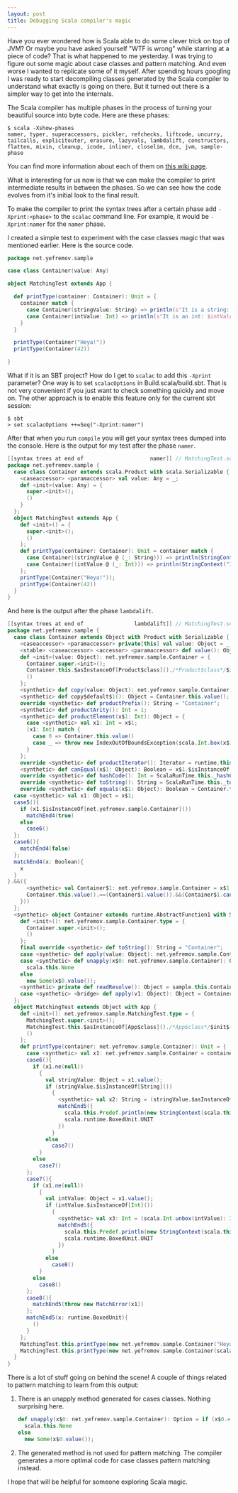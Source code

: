 ```yaml
---
layout: post
title: Debugging Scala compiler's magic
---
```


Have you ever wondered how is Scala able to do some clever trick on top of JVM? Or maybe you have asked yourself "WTF is wrong" while starring at a piece of code?
That is what happened to me yesterday. I was trying to figure out some magic about case classes and pattern matching. And even worse I wanted to replicate
some of it myself. After spending hours googling I was ready to start decompiling classes generated by the Scala compiler to understand what exactly is going
on there. But it turned out there is a simpler way to get into the internals.
 
The Scala compiler has multiple phases in the process of turning your beautiful source into byte code. Here are these phases:

```
$ scala -Xshow-phases
namer, typer, superaccessors, pickler, refchecks, liftcode, uncurry, tailcalls, explicitouter, erasure, lazyvals, lambdalift, constructors, flatten, mixin, cleanup, icode, inliner, closelim, dce, jvm, sample-phase
```

You can find more information about each of them on [this wiki page](https://wiki.scala-lang.org/display/SIW/Overview+of+Compiler+Phases).

What is interesting for us now is that we can make the compiler to print intermediate results in between the phases. So we can see how the code evolves from it's
initial look to the final result.
      
To make the compiler to print the syntax trees after a certain phase add `-Xprint:<phase>` to the `scalac` command line. For example, it would be `-Xprint:namer`
for the `namer` phase.

I created a simple test to experiment with the case classes magic that was mentioned earlier. Here is the source code.

```scala
package net.yefremov.sample

case class Container(value: Any)

object MatchingTest extends App {

  def printType(container: Container): Unit = {
    container match {
      case Container(stringValue: String) => println(s"It is a string: $stringValue")
      case Container(intValue: Int) => println(s"It is an int: $intValue")
    }
  }

  printType(Container("Heya!"))
  printType(Container(42))

}
```

What if it is an SBT project? How do I get to `scalac` to add this `-Xprint` parameter? One way is to set `scalacOptions` in Build.scala/build.sbt.
That is not very convenient if you just want to check something quickly and move on. The other approach is to enable this feature only for the current
sbt session:

```
$ sbt
> set scalacOptions ++=Seq("-Xprint:namer")
```

After that when you run `compile` you will get your syntax trees dumped into the console. Here is the output for my test after the phase `namer`.

```scala
[[syntax trees at end of                     namer]] // MatchingTest.scala
package net.yefremov.sample {
  case class Container extends scala.Product with scala.Serializable {
    <caseaccessor> <paramaccessor> val value: Any = _;
    def <init>(value: Any) = {
      super.<init>();
      ()
    }
  };
  object MatchingTest extends App {
    def <init>() = {
      super.<init>();
      ()
    };
    def printType(container: Container): Unit = container match {
      case Container((stringValue @ (_: String))) => println(StringContext("It is a string: ", "").s(stringValue))
      case Container((intValue @ (_: Int))) => println(StringContext("It is an int: ", "").s(intValue))
    };
    printType(Container("Heya!"));
    printType(Container(42))
  }
}
```

And here is the output after the phase `lambdalift`.

```scala
[[syntax trees at end of                lambdalift]] // MatchingTest.scala
package net.yefremov.sample {
  case class Container extends Object with Product with Serializable {
    <caseaccessor> <paramaccessor> private[this] val value: Object = _;
    <stable> <caseaccessor> <accessor> <paramaccessor> def value(): Object = Container.this.value;
    def <init>(value: Object): net.yefremov.sample.Container = {
      Container.super.<init>();
      Container.this.$asInstanceOf[Product$class]()./*Product$class*/$init$();
      ()
    };
    <synthetic> def copy(value: Object): net.yefremov.sample.Container = new net.yefremov.sample.Container(value);
    <synthetic> def copy$default$1(): Object = Container.this.value();
    override <synthetic> def productPrefix(): String = "Container";
    <synthetic> def productArity(): Int = 1;
    <synthetic> def productElement(x$1: Int): Object = {
      case <synthetic> val x1: Int = x$1;
      (x1: Int) match {
        case 0 => Container.this.value()
        case _ => throw new IndexOutOfBoundsException(scala.Int.box(x$1).toString())
      }
    };
    override <synthetic> def productIterator(): Iterator = runtime.this.ScalaRunTime.typedProductIterator(Container.this);
    <synthetic> def canEqual(x$1: Object): Boolean = x$1.$isInstanceOf[net.yefremov.sample.Container]();
    override <synthetic> def hashCode(): Int = ScalaRunTime.this._hashCode(Container.this);
    override <synthetic> def toString(): String = ScalaRunTime.this._toString(Container.this);
    override <synthetic> def equals(x$1: Object): Boolean = Container.this.eq(x$1).||({
  case <synthetic> val x1: Object = x$1;
  case5(){
    if (x1.$isInstanceOf[net.yefremov.sample.Container]())
      matchEnd4(true)
    else
      case6()
  };
  case6(){
    matchEnd4(false)
  };
  matchEnd4(x: Boolean){
    x
  }
}.&&({
      <synthetic> val Container$1: net.yefremov.sample.Container = x$1.$asInstanceOf[net.yefremov.sample.Container]();
      Container.this.value().==(Container$1.value()).&&(Container$1.canEqual(Container.this))
    }))
  };
  <synthetic> object Container extends runtime.AbstractFunction1 with Serializable {
    def <init>(): net.yefremov.sample.Container.type = {
      Container.super.<init>();
      ()
    };
    final override <synthetic> def toString(): String = "Container";
    case <synthetic> def apply(value: Object): net.yefremov.sample.Container = new net.yefremov.sample.Container(value);
    case <synthetic> def unapply(x$0: net.yefremov.sample.Container): Option = if (x$0.==(null))
      scala.this.None
    else
      new Some(x$0.value());
    <synthetic> private def readResolve(): Object = sample.this.Container;
    case <synthetic> <bridge> def apply(v1: Object): Object = Container.this.apply(v1)
  };
  object MatchingTest extends Object with App {
    def <init>(): net.yefremov.sample.MatchingTest.type = {
      MatchingTest.super.<init>();
      MatchingTest.this.$asInstanceOf[App$class]()./*App$class*/$init$();
      ()
    };
    def printType(container: net.yefremov.sample.Container): Unit = {
      case <synthetic> val x1: net.yefremov.sample.Container = container;
      case6(){
        if (x1.ne(null))
          {
            val stringValue: Object = x1.value();
            if (stringValue.$isInstanceOf[String]())
              {
                <synthetic> val x2: String = (stringValue.$asInstanceOf[String](): String);
                matchEnd5({
                  scala.this.Predef.println(new StringContext(scala.this.Predef.wrapRefArray(Array[String]{"It is a string: ", ""}.$asInstanceOf[Array[Object]]())).s(scala.this.Predef.genericWrapArray(Array[Object]{x2})));
                  scala.runtime.BoxedUnit.UNIT
                })
              }
            else
              case7()
          }
        else
          case7()
      };
      case7(){
        if (x1.ne(null))
          {
            val intValue: Object = x1.value();
            if (intValue.$isInstanceOf[Int]())
              {
                <synthetic> val x3: Int = (scala.Int.unbox(intValue): Int);
                matchEnd5({
                  scala.this.Predef.println(new StringContext(scala.this.Predef.wrapRefArray(Array[String]{"It is an int: ", ""}.$asInstanceOf[Array[Object]]())).s(scala.this.Predef.genericWrapArray(Array[Object]{scala.Int.box(x3)})));
                  scala.runtime.BoxedUnit.UNIT
                })
              }
            else
              case8()
          }
        else
          case8()
      };
      case8(){
        matchEnd5(throw new MatchError(x1))
      };
      matchEnd5(x: runtime.BoxedUnit){
        ()
      }
    };
    MatchingTest.this.printType(new net.yefremov.sample.Container("Heya!"));
    MatchingTest.this.printType(new net.yefremov.sample.Container(scala.Int.box(42)))
  }
}
```

There is a lot of stuff going on behind the scene! A couple of things related to pattern matching to learn from this output:

1. There is an unapply method generated for cases classes. Nothing surprising here.

    ```scala
    def unapply(x$0: net.yefremov.sample.Container): Option = if (x$0.==(null))
      scala.this.None
    else
      new Some(x$0.value());
    ```

2. The generated method is not used for pattern matching. The compiler generates a more optimal code for case classes pattern matching instead.

I hope that will be helpful for someone exploring Scala magic.